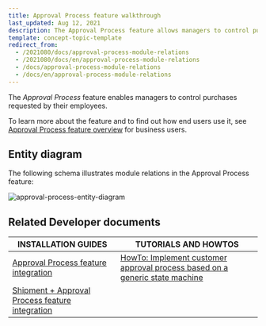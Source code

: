 ```yaml
---
title: Approval Process feature walkthrough
last_updated: Aug 12, 2021
description: The Approval Process feature allows managers to control purchases requested by their employees
template: concept-topic-template
redirect_from:
  - /2021080/docs/approval-process-module-relations
  - /2021080/docs/en/approval-process-module-relations
  - /docs/approval-process-module-relations
  - /docs/en/approval-process-module-relations
---
```


The _Approval Process_ feature enables managers to control purchases requested by their employees.


To learn more about the feature and to find out how end users use it, see [Approval Process feature overview](/docs/scos/user/features/{{page.version}}/approval-process-feature-overview.html) for business users.


## Entity diagram

The following schema illustrates module relations in the Approval Process feature:

<div class="width-100">

![approval-process-entity-diagram](https://spryker.s3.eu-central-1.amazonaws.com/docs/Features/Workflow+%26+Process+Management/Approval+Process/Approval+Process+Feature+Overview/approval-process-schema.png)

</div>


## Related Developer documents

|INSTALLATION GUIDES  | TUTORIALS AND HOWTOS |
|---------|---------|
| [Approval Process feature integration](/docs/scos/dev/feature-integration-guides/{{page.version}}/glue-api/glue-api-alternative-products-feature-integration.html) | [HowTo: Implement customer approval process based on a generic state machine](/docs/scos/dev/tutorials-and-howtos/howtos/feature-howtos/howto-implement-customer-approval-process-based-on-a-generic-state-machine.html)  |
| [Shipment + Approval Process feature integration](/docs/scos/dev/feature-integration-guides/{{page.version}}/shipment-approval-process-feature-integration.html)  |   |
